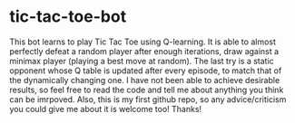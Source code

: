 # tic-tac-toe-bot

This bot learns to play Tic Tac Toe using Q-learning. It is able to almost perfectly defeat a random player after enough iterations, draw against a minimax player (playing a best move at random).
The last try is a static opponent whose Q table is updated after every episode, to match that of the dynamically changing one.
I have not been able to achieve desirable results, so feel free to read the code and tell me about anything you think can be imrpoved.
Also, this is my first github repo, so any advice/criticism you could give me about it is welcome too! Thanks!
